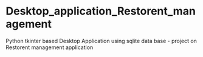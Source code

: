 # Desktop_application_Restorent_management
Python tkinter based Desktop Application using sqlite data base - project on Restorent management application 
